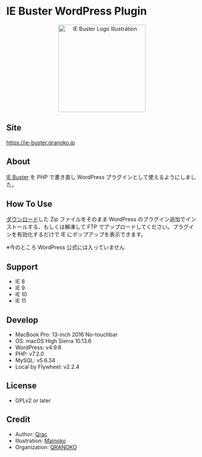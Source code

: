 # IE Buster WordPress Plugin

<p align="center">
  <img width="230" src="https://i.gyazo.com/a238286ee75bc88afb08abb435192bf1.png" alt="IE Buster Logo Illustration">
</p>

## Site

https://ie-buster.qranoko.jp

## About

[IE Buster](https://ie-buster.qranoko.jp) を PHP で書き直し WordPress プラグインとして使えるようにしました。

## How To Use

[ダウンロード](https://github.com/qrac/ie-buster-wp-plugin/archive/master.zip)した Zip ファイルをそのまま WordPress のプラグイン追加でインストールする、もしくは解凍して FTP でアップロードしてください。プラグインを有効化するだけで IE にポップアップを表示できます。

※今のところ WordPress 公式には入っていません

## Support

- IE 8
- IE 9
- IE 10
- IE 11

## Develop

- MacBook Pro: 13-inch 2016 No-touchbar
- OS: macOS High Sierra 10.13.6
- WordPress: v4.9.8
- PHP: v7.2.0
- MySQL: v5.6.34
- Local by Flywheel: v2.2.4

## License

- GPLv2 or later

## Credit

- Author: [Qrac](https://qrac.jp)
- Illustration: [Mainoko](https://twitter.com/CreamyMainoko)
- Organization: [QRANOKO](https://qranoko.jp)
